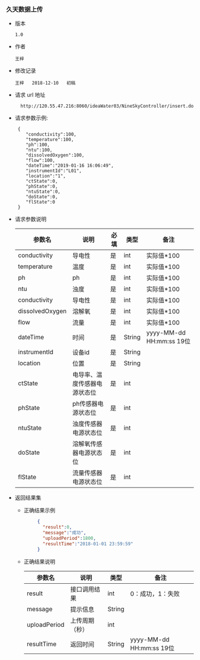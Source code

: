 ### 久天数据上传

+ 版本

  ```
  1.0
  ```

+ 作者

  ```
  王梓
  ```

+ 修改记录

  ```
  王梓   2018-12-10   初稿
  ```


+ 请求 url 地址

  ```
    http://120.55.47.216:8060/ideaWater03/NineSkyController/insert.do
  ```

+ 请求参数示例:

     ```
      {
         "conductivity":100,
         "temperature":100,
         "ph":100,
         "ntu":100,
         "dissolvedOxygen":100,
         "flow":100,
         "dateTime":"2019-01-16 16:06:49",
         "instrumentId":"L01",
         "location":"1",
         "ctState":0,
         "phState":0,
         "ntuState":0,
         "doState":0,
         "flState":0
      }

     ```

+ 请求参数说明

  参数名 |  说明 | 必填 | 类型 | 备注
  -------|-------|------|------|-----
  conductivity | 导电性 | 是 | int |实际值*100
  temperature | 温度 | 是 | int |实际值*100
  ph | ph | 是 | int |实际值*100
  ntu | 浊度 | 是 | int |实际值*100
  conductivity | 导电性 | 是 | int |实际值*100
  dissolvedOxygen | 溶解氧 | 是 | int |实际值*100
  flow | 流量 | 是 | int |实际值*100
  dateTime|时间|是|String|yyyy-MM-dd HH:mm:ss 19位
  instrumentId|设备id|是|String|
  location|位置|是|String
  ctState|电导率、温度传感器电源状态位|是|int|
  phState|ph传感器电源状态位|是|int|
  ntuState|浊度传感器电源状态位|是|int|
  doState|溶解氧传感器电源状态位|是|int|
  flState|流量传感器电源状态位|是|int|

+ 返回结果集
    - 正确结果示例
         ```json
              {
                "result":0,
                "message":"成功",
                "uploadPeriod":1800,
                "resultTime":"2018-01-01 23:59:59"
              }
        ```
    - 正确结果说明

         参数名 |  说明 | 类型 | 备注
         -------|-------|------|-----
         result|接口调用结果|int|0：成功，1：失败
         message|提示信息|String|
         uploadPeriod|上传周期（秒）|int|
         resultTime|返回时间|String|yyyy-MM-dd HH:mm:ss 19位
